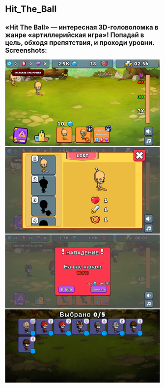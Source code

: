 # Hit_The_Ball
«Hit The Ball» — интересная 3D-головоломка в жанре «артиллерийская игра»! Попадай в цель, обходя препятствия, и проходи уровни.
Screenshots:
-------------------------
![Alt text](/Screenshots/Screenshot1.png?raw=true "GamePlay")
![Alt text](/Screenshots/Screenshot2.png?raw=true "GamePlay")
![Alt text](/Screenshots/Screenshot3.png?raw=true "GamePlay")
![Alt text](/Screenshots/Screenshot4.png?raw=true "GamePlay")
